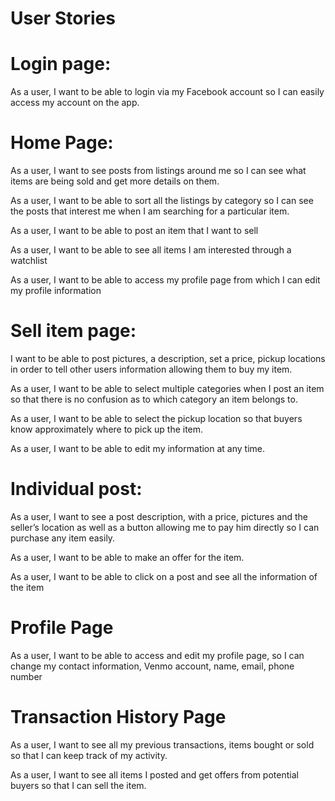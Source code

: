 # User Stories


# Login page:

As a user, I want to be able to login via my Facebook account so I can easily access my account on the app.



# Home Page:

As a user, I want to see posts from listings around me so I can see what items are being sold and get more details on them.

As a user, I want to be able to sort all the listings by category so I can see the posts that interest me when I am searching for a particular item.

As a user, I want to be able to post an item that I want to sell 

As a user, I want to be able to see all items I am interested through a watchlist

As a user, I want to be able to access my profile page from which I can edit my profile information


# Sell item page:

I want to be able to post pictures, a description, set a price, pickup locations in order to tell other users information allowing them to buy my item.

As a user, I want to be able to select multiple categories when I post an item so that there is no confusion as to which category an item belongs to. 

As a user, I want to be able to select the pickup location so that buyers know approximately where to pick up the item.

As a user, I want to be able to edit my information at any time.


# Individual post:

As a user, I want to see a post description, with a price, pictures and the seller’s location as well as a button allowing me to pay him directly so I can purchase any item easily.

As a user, I want to be able to make an offer for the item.

As a user, I want to be able to click on a post and see all the information of the item


# Profile Page

As a user, I want to be able to access and edit my profile page, so I can change my contact information, Venmo account, name, email, phone number


# Transaction History Page

As a user, I want to see all my previous transactions, items bought or sold so that I can keep track of my activity.

As a user, I want to see all items I posted and get offers from potential buyers so that I can sell the item.
